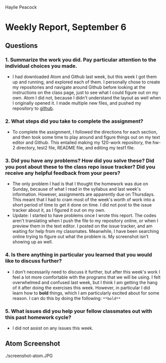 Haylie Peacock

# Weekly Report, September 6

## Questions
### 1. Summarize the work you did. Pay particular attention to the individual choices you made.
- I had downloaded Atom and Github last week, but this week I got them up and running, and explored each of them. I personally chose to create my repositories and navigate around Github before looking at the instructions on the class page, just to see what I could figure out on my own. Atom I did not, because I didn't understand the layout as well when I originally opened it. I made multiple new files, and pushed my repository to [github](https://github.com/hayliesunshine/120-work).

### 2. What steps did you take to complete the assignment?
- To complete the assignment, I followed the directions for each section, and then took some time to play around and figure things out on my text editor and Github. This entailed making my 120-work repository, the hw-2 directory, test2 file, README file, and editing my test1 file.

### 3. Did you have any problems? How did you solve these? Did you post about these to the class repo issue tracker? Did you receive any helpful feedback from your peers?
- The only problem I had is that I thought the homework was due on Sunday, because of what I read in the syllabus and last week's information. However, assignments are apparently due on Thursdays. This meant that I had to cram most of the week's worth of work into a short period of time to get it done on time. I did not post to the issue tracker about it, as I figured it out on my own.
- Update: I started to have problems once I wrote this report. The codes aren't translating when I push the file to my repository online, or when I preview them in the text editor. I posted on the issue tracker, and am waiting for help from my classmates. Meanwhile, I have been searching online trying to figure out what the problem is. My screenshot isn't showing up as well.

### 4. Is there anything in particular you learned that you would like to discuss further?
- I don't necessarily need to discuss it further, but after this week's work I feel a lot more comfortable with the programs that we will be using. I felt overwhelmed and confused last week, but I think I am getting the hang of it after doing the exercises this week. However, in particular I did learn how to **bold** things, which I am particularly excited about for some reason. I can do this by doing the following:
`**bold**`

### 5. What issues did you help your fellow classmates out with this past homework cycle?
- I did not assist on any issues this week.

## Atom Screenshot

./screenshot-atom.JPG
